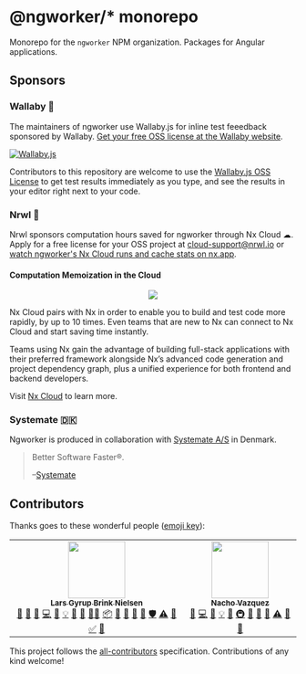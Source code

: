 # @ngworker/\* monorepo

Monorepo for the `ngworker` NPM organization. Packages for Angular applications.

## Sponsors

### Wallaby 🦘

The maintainers of ngworker use Wallaby.js for inline test feeedback sponsored
by Wallaby.
[Get your free OSS license at the Wallaby website](https://wallabyjs.com/oss/).

[![Wallaby.js](https://img.shields.io/badge/wallaby.js-powered-blue.svg?style=for-the-badge&logo=github)](https://wallabyjs.com/oss/)

Contributors to this repository are welcome to use the
[Wallaby.js OSS License](https://wallabyjs.com/oss/) to get test results
immediately as you type, and see the results in your editor right next to your
code.

### Nrwl 🌊

Nrwl sponsors computation hours saved for ngworker through Nx Cloud ☁. Apply for
a free license for your OSS project at cloud-support@nrwl.io or
[watch ngworker's Nx Cloud runs and cache stats on nx.app](https://nx.app/orgs/5e8d01f710d04300054a941c/workspaces/5ffee040c41e064440fa7253/report).

#### Computation Memoization in the Cloud

<p align="center"><img src="https://raw.githubusercontent.com/nrwl/nx/master/images/nx-cloud-card.png"></p>

Nx Cloud pairs with Nx in order to enable you to build and test code more
rapidly, by up to 10 times. Even teams that are new to Nx can connect to Nx
Cloud and start saving time instantly.

Teams using Nx gain the advantage of building full-stack applications with their
preferred framework alongside Nx’s advanced code generation and project
dependency graph, plus a unified experience for both frontend and backend
developers.

Visit [Nx Cloud](https://nx.app/) to learn more.

### Systemate 🇩🇰

Ngworker is produced in collaboration with
[Systemate A/S](https://www.systemate.dk/?utm_source=github.com/ngworker/nxgorker&utm_medium=link&utm_campaign=lars)
in Denmark.

> Better Software Faster®.
>
> –[Systemate](https://www.systemate.dk/?utm_source=github.com/ngworker/ngworker&utm_medium=link&utm_campaign=lars)

## Contributors

Thanks goes to these wonderful people
([emoji key](https://allcontributors.org/docs/en/emoji-key)):

<!-- ALL-CONTRIBUTORS-LIST:START - Do not remove or modify this section -->
<!-- prettier-ignore-start -->
<!-- markdownlint-disable -->
<table>
  <tr>
    <td align="center"><a href="https://dev.to/layzee"><img src="https://avatars1.githubusercontent.com/u/6364586?v=4?s=100" width="100px;" alt=""/><br /><sub><b>Lars Gyrup Brink Nielsen</b></sub></a><br /><a href="#question-LayZeeDK" title="Answering Questions">💬</a> <a href="#blog-LayZeeDK" title="Blogposts">📝</a> <a href="https://github.com/ngworker/ngworker/issues?q=author%3ALayZeeDK" title="Bug reports">🐛</a> <a href="https://github.com/ngworker/ngworker/commits?author=LayZeeDK" title="Code">💻</a> <a href="https://github.com/ngworker/ngworker/commits?author=LayZeeDK" title="Documentation">📖</a> <a href="#example-LayZeeDK" title="Examples">💡</a> <a href="#ideas-LayZeeDK" title="Ideas, Planning, & Feedback">🤔</a> <a href="#maintenance-LayZeeDK" title="Maintenance">🚧</a> <a href="#mentoring-LayZeeDK" title="Mentoring">🧑‍🏫</a> <a href="#platform-LayZeeDK" title="Packaging/porting to new platform">📦</a> <a href="#plugin-LayZeeDK" title="Plugin/utility libraries">🔌</a> <a href="#projectManagement-LayZeeDK" title="Project Management">📆</a> <a href="#research-LayZeeDK" title="Research">🔬</a> <a href="https://github.com/ngworker/ngworker/pulls?q=is%3Apr+reviewed-by%3ALayZeeDK" title="Reviewed Pull Requests">👀</a> <a href="#security-LayZeeDK" title="Security">🛡️</a> <a href="https://github.com/ngworker/ngworker/commits?author=LayZeeDK" title="Tests">⚠️</a> <a href="#tool-LayZeeDK" title="Tools">🔧</a> <a href="#tutorial-LayZeeDK" title="Tutorials">✅</a> <a href="#userTesting-LayZeeDK" title="User Testing">📓</a></td>
    <td align="center"><a href="https://github.com/NachoVazquez"><img src="https://avatars3.githubusercontent.com/u/9338604?v=4?s=100" width="100px;" alt=""/><br /><sub><b>Nacho Vazquez</b></sub></a><br /><a href="https://github.com/ngworker/ngworker/issues?q=author%3ANachoVazquez" title="Bug reports">🐛</a> <a href="https://github.com/ngworker/ngworker/commits?author=NachoVazquez" title="Code">💻</a> <a href="https://github.com/ngworker/ngworker/commits?author=NachoVazquez" title="Documentation">📖</a> <a href="#example-NachoVazquez" title="Examples">💡</a> <a href="#ideas-NachoVazquez" title="Ideas, Planning, & Feedback">🤔</a> <a href="#infra-NachoVazquez" title="Infrastructure (Hosting, Build-Tools, etc)">🚇</a> <a href="#maintenance-NachoVazquez" title="Maintenance">🚧</a> <a href="#plugin-NachoVazquez" title="Plugin/utility libraries">🔌</a> <a href="https://github.com/ngworker/ngworker/pulls?q=is%3Apr+reviewed-by%3ANachoVazquez" title="Reviewed Pull Requests">👀</a> <a href="https://github.com/ngworker/ngworker/commits?author=NachoVazquez" title="Tests">⚠️</a> <a href="#tool-NachoVazquez" title="Tools">🔧</a> <a href="#userTesting-NachoVazquez" title="User Testing">📓</a></td>
  </tr>
</table>

<!-- markdownlint-restore -->
<!-- prettier-ignore-end -->

<!-- ALL-CONTRIBUTORS-LIST:END -->

This project follows the
[all-contributors](https://github.com/all-contributors/all-contributors)
specification. Contributions of any kind welcome!
